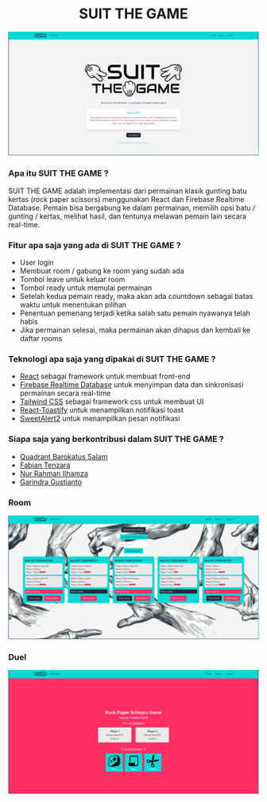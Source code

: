 <h1 align="center">SUIT THE GAME</h1>

<p align="center">
  <img src="./src/assets/landingSTG.png"/>
</p>

### Apa itu SUIT THE GAME ?

SUIT THE GAME adalah implementasi dari permainan klasik gunting batu kertas (rock paper scissors) menggunakan React dan Firebase Realtime Database. Pemain bisa bergabung ke dalam permainan, memilih opsi batu / gunting / kertas, melihat hasil, dan tentunya melawan pemain lain secara real-time.

### Fitur apa saja yang ada di SUIT THE GAME ?

- User login
- Membuat room / gabung ke room yang sudah ada
- Tombol leave untuk keluar room
- Tombol ready untuk memulai permainan
- Setelah kedua pemain ready, maka akan ada countdown sebagai batas waktu untuk menentukan pilihan
- Penentuan pemenang terjadi ketika salah satu pemain nyawanya telah habis
- Jika permainan selesai, maka permainan akan dihapus dan kembali ke daftar rooms

### Teknologi apa saja yang dipakai di SUIT THE GAME ?

- [React](https://react.dev/) sebagai framework untuk membuat front-end
- [Firebase Realtime Database](https://firebase.google.com/) untuk menyimpan data dan sinkronisasi permainan secara real-time
- [Tailwind CSS](https://tailwindcss.com/) sebagai framework css untuk membuat UI
- [React-Toastify](https://www.npmjs.com/package/react-toastify) untuk menampilkan notifikasi toast
- [SweetAlert2](https://www.npmjs.com/package/sweetalert2/v/6.6.1?activeTab=readme) untuk menampilkan pesan notifikasi

### Siapa saja yang berkontribusi dalam SUIT THE GAME ?

- [Quadrant Barokatus Salam](https://github.com/quadrantbs)
- [Fabian Tenzara](https://github.com/tzrfabian)
- [Nur Rahman Ilhamza](https://github.com/Ilhamza123)
- [Garindra Gustianto](https://github.com/indragusti)

### Room

<p align="center">
  <img src="./src/assets/roomSTG.png"/>
</p>

### Duel

<p align="center">
  <img src="./src/assets/battleSTG.png"/>
</p>
